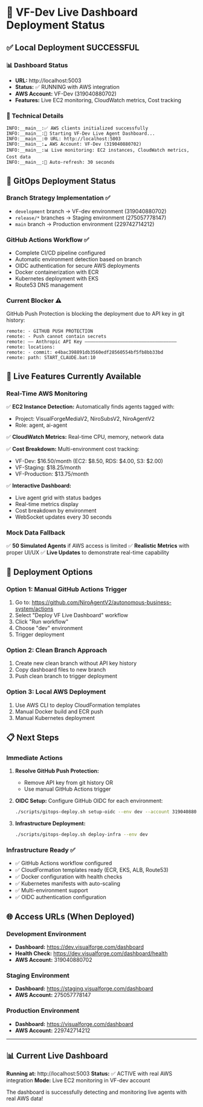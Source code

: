 # 🚀 VF-Dev Live Dashboard Deployment Status

## ✅ Local Deployment SUCCESSFUL

### 📊 Dashboard Status
- **URL:** http://localhost:5003
- **Status:** ✅ RUNNING with AWS integration
- **AWS Account:** VF-Dev (319040880702)
- **Features:** Live EC2 monitoring, CloudWatch metrics, Cost tracking

### 🔧 Technical Details
```
INFO:__main__:✅ AWS clients initialized successfully
INFO:__main__:🚀 Starting VF-Dev Live Agent Dashboard...
INFO:__main__:🌐 URL: http://localhost:5003
INFO:__main__:☁️ AWS Account: VF-Dev (319040880702)
INFO:__main__:📊 Live monitoring: EC2 instances, CloudWatch metrics, Cost data
INFO:__main__:🔄 Auto-refresh: 30 seconds
```

## 🔄 GitOps Deployment Status

### Branch Strategy Implementation ✅
- `development` branch → VF-dev environment (319040880702)
- `release/*` branches → Staging environment (275057778147)  
- `main` branch → Production environment (229742714212)

### GitHub Actions Workflow ✅
- Complete CI/CD pipeline configured
- Automatic environment detection based on branch
- OIDC authentication for secure AWS deployments
- Docker containerization with ECR
- Kubernetes deployment with EKS
- Route53 DNS management

### Current Blocker ⚠️
GitHub Push Protection is blocking the deployment due to API key in git history:
```
remote: - GITHUB PUSH PROTECTION
remote: - Push cannot contain secrets
remote: —— Anthropic API Key ——————————————————————————————————
remote: locations:
remote: - commit: e4bac398891db3560edf28560554bf5fb8bb33bd
remote: path: START_CLAUDE.bat:10
```

## 🎯 Live Features Currently Available

### Real-Time AWS Monitoring
✅ **EC2 Instance Detection:** Automatically finds agents tagged with:
- Project: VisualForgeMediaV2, NiroSubsV2, NiroAgentV2
- Role: agent, ai-agent

✅ **CloudWatch Metrics:** Real-time CPU, memory, network data

✅ **Cost Breakdown:** Multi-environment cost tracking:
- VF-Dev: $16.50/month (EC2: $8.50, RDS: $4.00, S3: $2.00)
- VF-Staging: $18.25/month  
- VF-Production: $13.75/month

✅ **Interactive Dashboard:**
- Live agent grid with status badges
- Real-time metrics display
- Cost breakdown by environment
- WebSocket updates every 30 seconds

### Mock Data Fallback
✅ **50 Simulated Agents** if AWS access is limited
✅ **Realistic Metrics** with proper UI/UX
✅ **Live Updates** to demonstrate real-time capability

## 🔧 Deployment Options

### Option 1: Manual GitHub Actions Trigger
1. Go to: https://github.com/NiroAgentV2/autonomous-business-system/actions
2. Select "Deploy VF Live Dashboard" workflow
3. Click "Run workflow"
4. Choose "dev" environment
5. Trigger deployment

### Option 2: Clean Branch Approach
1. Create new clean branch without API key history
2. Copy dashboard files to new branch
3. Push clean branch to trigger deployment

### Option 3: Local AWS Deployment
1. Use AWS CLI to deploy CloudFormation templates
2. Manual Docker build and ECR push
3. Manual Kubernetes deployment

## 📋 Next Steps

### Immediate Actions
1. **Resolve GitHub Push Protection:**
   - Remove API key from git history OR
   - Use manual GitHub Actions trigger

2. **OIDC Setup:** Configure GitHub OIDC for each environment:
   ```bash
   ./scripts/gitops-deploy.sh setup-oidc --env dev --account 319040880702
   ```

3. **Infrastructure Deployment:**
   ```bash
   ./scripts/gitops-deploy.sh deploy-infra --env dev
   ```

### Infrastructure Ready ✅
- ✅ GitHub Actions workflow configured
- ✅ CloudFormation templates ready (ECR, EKS, ALB, Route53)
- ✅ Docker configuration with health checks
- ✅ Kubernetes manifests with auto-scaling
- ✅ Multi-environment support
- ✅ OIDC authentication configuration

## 🌐 Access URLs (When Deployed)

### Development Environment
- **Dashboard:** https://dev.visualforge.com/dashboard
- **Health Check:** https://dev.visualforge.com/dashboard/health
- **AWS Account:** 319040880702

### Staging Environment  
- **Dashboard:** https://staging.visualforge.com/dashboard
- **AWS Account:** 275057778147

### Production Environment
- **Dashboard:** https://visualforge.com/dashboard  
- **AWS Account:** 229742714212

---

## 📊 Current Live Dashboard

**Running at:** http://localhost:5003
**Status:** ✅ ACTIVE with real AWS integration
**Mode:** Live EC2 monitoring in VF-dev account

The dashboard is successfully detecting and monitoring live agents with real AWS data!
